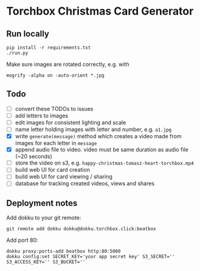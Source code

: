 # Torchbox Christmas Card Generator

## Run locally

```
pip install -r requirements.txt
./run.py
```

Make sure images are rotated correctly, e.g. with

```
mogrify -alpha on -auto-orient *.jpg
```

## Todo

 - [ ] convert these TODOs to issues
 - [ ] add letters to images
 - [ ] edit images for consistent lighting and scale
 - [ ] name letter holding images with letter and number, e.g. `a1.jpg`
 - [x] write `generate(message)` method which creates a video made from images for each letter in `message`
 - [x] append audio file to video. video must be same duration as audio file (~20 seconds)
 - [ ] store the video on s3, e.g. `happy-christmas-tomasz-heart-torchbox.mp4`
 - [ ] build web UI for card creation
 - [ ] build web UI for card viewing / sharing
 - [ ] database for tracking created videos, views and shares

## Deployment notes

Add dokku to your git remote:
```
git remote add dokku dokku@dokku.torchbox.click:beatbox
```

Add port 80:
```
dokku proxy:ports-add beatbox http:80:5000
dokku config:set SECRET_KEY='your app secret key' S3_SECRET='' S3_ACCESS_KEY='' S3_BUCKET=''
```
